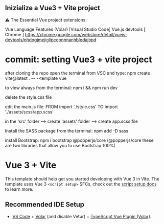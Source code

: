 
## Inizialize a Vue3 + Vite project

⚠️ The Essential Vue project extensions:

Vue Language Features (Volar) [Visual Studio Code]
Vue.js devtools [ Chrome ] https://chrome.google.com/webstore/detail/vuejs-devtools/nhdogjmejiglipccpnnnanhbledajbpd

# commit: setting Vue3 + vite project
after cloning the repo open the terminal from VSC and type: npm create vite@latest . -- --template vue

to view always from the terminal: npm i && npm run dev

delete the style.css file

edit the main.js file: FROM import './style.css' TO import './assets/scss/app.scss'

in the 'src' folder --> create 'assets' folder --> create app.scss file

Install the SASS package from the terminal: npm add -D sass

install Bootstrap: npm i bootstrap @popperjs/core (@popperjs/core these are two libraries that allow you to use Bootstrap 100%)

# Vue 3 + Vite

This template should help get you started developing with Vue 3 in Vite. The template uses Vue 3 `<script setup>` SFCs, check out the [script setup docs](https://v3.vuejs.org/api/sfc-script-setup.html#sfc-script-setup) to learn more.

## Recommended IDE Setup

- [VS Code](https://code.visualstudio.com/) + [Volar](https://marketplace.visualstudio.com/items?itemName=Vue.volar) (and disable Vetur) + [TypeScript Vue Plugin (Volar)](https://marketplace.visualstudio.com/items?itemName=Vue.vscode-typescript-vue-plugin).

